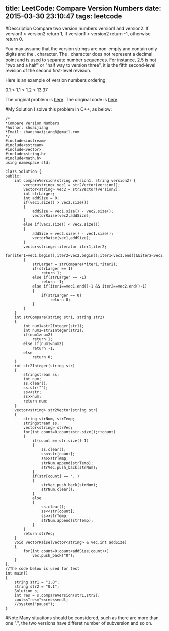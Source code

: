 title: LeetCode: Compare Version Numbers
date: 2015-03-30 23:10:47
tags: leetcode
---

#Description
Compare two version numbers version1 and version2.
If version1 > version2 return 1, if version1 < version2 return -1, otherwise return 0.

You may assume that the version strings are non-empty and contain only digits and the . character.
The . character does not represent a decimal point and is used to separate number sequences.
For instance, 2.5 is not "two and a half" or "half way to version three", it is the fifth second-level revision of the second first-level revision.

Here is an example of version numbers ordering:

0.1 < 1.1 < 1.2 < 13.37

The original problem is [here](https://leetcode.com/problems/factorial-trailing-zeroes/ "Problem").
The original code is [here](https://github.com/shuaijiang/LeetCode/blob/master/Factorial_Trailing_Zeroes.cpp "Code").

<!--more-->

#My Solution
I solve this problem in C++, as below:

	/*
	*Compare Version Numbers
	*Author: shuaijiang
	*Email: zhaoshuaijiang8@gmail.com
	*/
	#include<iostream>
	#include<sstream>
	#include<vector>
	#include<string.h>
	#include<math.h>
	using namespace std;
	
	class Solution {
	public:
	    int compareVersion(string version1, string version2) {
			vector<string> vec1 = str2Vector(version1);
			vector<string> vec2 = str2Vector(version2);
			int strLarger;
			int addSize = 0;
			if(vec1.size() > vec2.size())
			{
				addSize = vec1.size() - vec2.size();
				vectorRaise(vec2,addSize); 
			}
			else if(vec1.size() < vec2.size())
			{
				addSize = vec2.size() - vec1.size();
				vectorRaise(vec1,addSize); 
			}
			vector<string>::iterator iter1,iter2;
			for(iter1=vec1.begin(),iter2=vec2.begin();iter1<vec1.end()&&iter2<vec2.end();++iter1,++iter2)
			{
				strLarger = strCompare(*iter1,*iter2);
				if(strLarger == 1)
					return 1;
				else if(strLarger == -1)
					return -1;
				else if(iter1==vec1.end()-1 && iter2==vec2.end()-1)
				{
					if(strLarger == 0)
						return 0;
				}
			} 
	    }
	    int strCompare(string str1, string str2)
	    {
	    	int num1=str2Integer(str1);
			int num2=str2Integer(str2);
			if(num1>num2)
				return 1;
			else if(num1<num2)
				return -1;
			else
				return 0;
	    }
	    int str2Integer(string str)
	    {
	    	stringstream ss;
	    	int num;
	    	ss.clear();
	    	ss.str("");
	    	ss<<str;
	    	ss>>num;
	    	return num;
	    }
	    vector<string> str2Vector(string str)
	    {
			string strNum, strTemp;
			stringstream ss;
			vector<string> strVec;
			for(int count=0;count<str.size();++count)
			{
				if(count == str.size()-1)
				{
					ss.clear();
					ss<<str[count];
					ss>>strTemp;
					strNum.append(strTemp);
					strVec.push_back(strNum);
				}
				if(str[count] == '.')
				{
					strVec.push_back(strNum);
					strNum.clear();
				}
				else
				{
					ss.clear(); 
					ss<<str[count];
					ss>>strTemp;
					strNum.append(strTemp);
				}
			}
			return strVec;
	    }
		void vectorRaise(vector<string> & vec,int addSize)
		{
			for(int count=0;count<addSize;count++)
				vec.push_back("0");
		}
	};
	//The code below is used for test
	int main()
	{
		string str1 = "1.0";
		string str2 = "0.1";
		Solution s;
		int res = s.compareVersion(str1,str2);
		cout<<"res="<<res<<endl;
		//system("pause");
	}

#Note
Many situations should be considered, such as there are more than one ".", the two versions have differet number of subversion and so on.